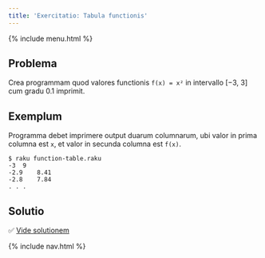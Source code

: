 ```yaml
---
title: 'Exercitatio: Tabula functionis'
---
```


{% include menu.html %}

## Problema

Crea programmam quod valores functionis `f(x) = x²` in intervallo [−3, 3] cum gradu 0.1 imprimit.

## Exemplum

Programma debet imprimere output duarum columnarum, ubi valor in prima columna est `x`, et valor in secunda columna est `f(x)`.

```
$ raku function-table.raku
-3	9
-2.9	8.41
-2.8	7.84
. . .
```

## Solutio

✅ [Vide solutionem](solution)

{% include nav.html %}